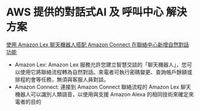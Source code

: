 # AWS 提供的對話式AI 及 呼叫中心 解決方案

[使用 Amazon Lex 聊天機器人搭配 Amazon Connect 在聯絡中心新增自然對話功能](https://aws.amazon.com/tw/connect/connect-lexchatbot/?nc=sn&loc=7)

- Amazon Lex: Amazon Lex 服務允許您建立智慧交談的「聊天機器人」，您可以使用它將聯絡流程轉為自然對話。來電者可執行密碼變更、查詢帳戶餘額或排程約會等任務，無須與客服人員對談。
- Amazon Connect: 連接到 Amazon Connect 聯絡流程的 Amazon Lex 聊天機器人可以識別人類語音，以使用與支援 Amazon Alexa 的相同技術來確定來電者的目的

